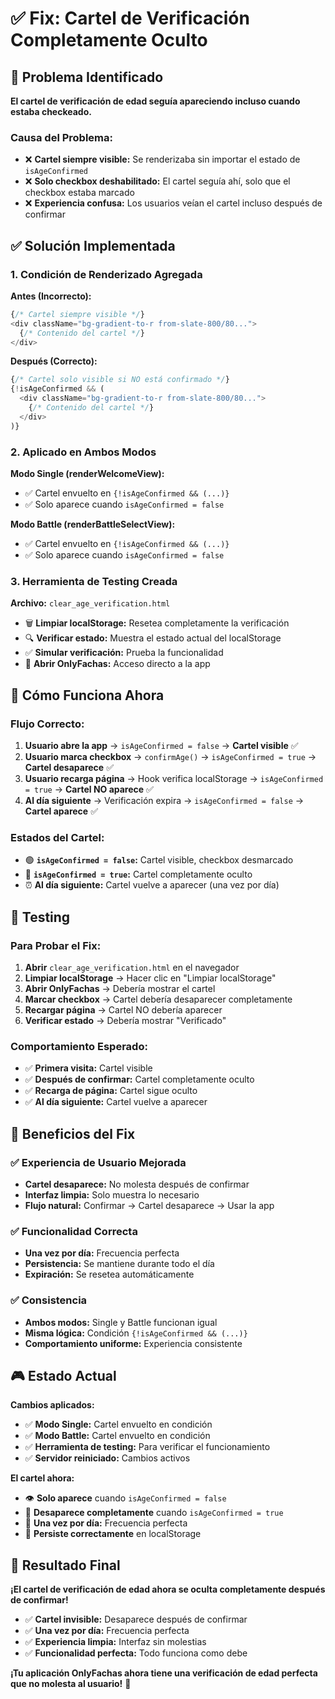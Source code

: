 # ✅ Fix: Cartel de Verificación Completamente Oculto

## 🐛 Problema Identificado

**El cartel de verificación de edad seguía apareciendo incluso cuando estaba checkeado.**

### Causa del Problema:
- ❌ **Cartel siempre visible:** Se renderizaba sin importar el estado de `isAgeConfirmed`
- ❌ **Solo checkbox deshabilitado:** El cartel seguía ahí, solo que el checkbox estaba marcado
- ❌ **Experiencia confusa:** Los usuarios veían el cartel incluso después de confirmar

## ✅ Solución Implementada

### 1. Condición de Renderizado Agregada

**Antes (Incorrecto):**
```typescript
{/* Cartel siempre visible */}
<div className="bg-gradient-to-r from-slate-800/80...">
  {/* Contenido del cartel */}
</div>
```

**Después (Correcto):**
```typescript
{/* Cartel solo visible si NO está confirmado */}
{!isAgeConfirmed && (
  <div className="bg-gradient-to-r from-slate-800/80...">
    {/* Contenido del cartel */}
  </div>
)}
```

### 2. Aplicado en Ambos Modos

**Modo Single (renderWelcomeView):**
- ✅ Cartel envuelto en `{!isAgeConfirmed && (...)}`
- ✅ Solo aparece cuando `isAgeConfirmed = false`

**Modo Battle (renderBattleSelectView):**
- ✅ Cartel envuelto en `{!isAgeConfirmed && (...)}`
- ✅ Solo aparece cuando `isAgeConfirmed = false`

### 3. Herramienta de Testing Creada

**Archivo:** `clear_age_verification.html`
- 🗑️ **Limpiar localStorage:** Resetea completamente la verificación
- 🔍 **Verificar estado:** Muestra el estado actual del localStorage
- ✅ **Simular verificación:** Prueba la funcionalidad
- 🚀 **Abrir OnlyFachas:** Acceso directo a la app

## 🎯 Cómo Funciona Ahora

### Flujo Correcto:
1. **Usuario abre la app** → `isAgeConfirmed = false` → **Cartel visible** ✅
2. **Usuario marca checkbox** → `confirmAge()` → `isAgeConfirmed = true` → **Cartel desaparece** ✅
3. **Usuario recarga página** → Hook verifica localStorage → `isAgeConfirmed = true` → **Cartel NO aparece** ✅
4. **Al día siguiente** → Verificación expira → `isAgeConfirmed = false` → **Cartel aparece** ✅

### Estados del Cartel:
- 🟢 **`isAgeConfirmed = false`:** Cartel visible, checkbox desmarcado
- 🔴 **`isAgeConfirmed = true`:** Cartel completamente oculto
- ⏰ **Al día siguiente:** Cartel vuelve a aparecer (una vez por día)

## 🧪 Testing

### Para Probar el Fix:
1. **Abrir** `clear_age_verification.html` en el navegador
2. **Limpiar localStorage** → Hacer clic en "Limpiar localStorage"
3. **Abrir OnlyFachas** → Debería mostrar el cartel
4. **Marcar checkbox** → Cartel debería desaparecer completamente
5. **Recargar página** → Cartel NO debería aparecer
6. **Verificar estado** → Debería mostrar "Verificado"

### Comportamiento Esperado:
- ✅ **Primera visita:** Cartel visible
- ✅ **Después de confirmar:** Cartel completamente oculto
- ✅ **Recarga de página:** Cartel sigue oculto
- ✅ **Al día siguiente:** Cartel vuelve a aparecer

## 🚀 Beneficios del Fix

### ✅ Experiencia de Usuario Mejorada
- **Cartel desaparece:** No molesta después de confirmar
- **Interfaz limpia:** Solo muestra lo necesario
- **Flujo natural:** Confirmar → Cartel desaparece → Usar la app

### ✅ Funcionalidad Correcta
- **Una vez por día:** Frecuencia perfecta
- **Persistencia:** Se mantiene durante todo el día
- **Expiración:** Se resetea automáticamente

### ✅ Consistencia
- **Ambos modos:** Single y Battle funcionan igual
- **Misma lógica:** Condición `{!isAgeConfirmed && (...)}`
- **Comportamiento uniforme:** Experiencia consistente

## 🎮 Estado Actual

**Cambios aplicados:**
- ✅ **Modo Single:** Cartel envuelto en condición
- ✅ **Modo Battle:** Cartel envuelto en condición
- ✅ **Herramienta de testing:** Para verificar el funcionamiento
- ✅ **Servidor reiniciado:** Cambios activos

**El cartel ahora:**
- 👁️ **Solo aparece** cuando `isAgeConfirmed = false`
- 🚫 **Desaparece completamente** cuando `isAgeConfirmed = true`
- 📅 **Una vez por día:** Frecuencia perfecta
- 💾 **Persiste correctamente** en localStorage

## 🎉 Resultado Final

**¡El cartel de verificación de edad ahora se oculta completamente después de confirmar!**

- ✅ **Cartel invisible:** Desaparece después de confirmar
- ✅ **Una vez por día:** Frecuencia perfecta
- ✅ **Experiencia limpia:** Interfaz sin molestias
- ✅ **Funcionalidad perfecta:** Todo funciona como debe

**¡Tu aplicación OnlyFachas ahora tiene una verificación de edad perfecta que no molesta al usuario!** 🎉














